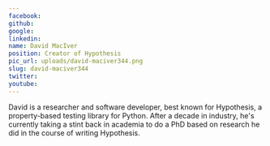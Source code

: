 ```yaml
---
facebook: 
github: 
google: 
linkedin: 
name: David MacIver
position: Creator of Hypothesis
pic_url: uploads/david-maciver344.png
slug: david-maciver344
twitter: 
youtube: 
---
```

<p>David is a researcher and software developer, best known for Hypothesis, a property-based testing library for Python. After a decade in industry, he&#39;s currently taking a stint back in academia to do a PhD based on research he did in the course of writing Hypothesis.</p>
